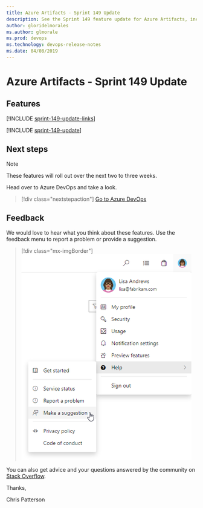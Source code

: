 ```yaml
---
title: Azure Artifacts - Sprint 149 Update
description: See the Sprint 149 feature update for Azure Artifacts, including next steps.
author: gloridelmorales
ms.author: glmorale
ms.prod: devops
ms.technology: devops-release-notes
ms.date: 04/08/2019
---
```


# Azure Artifacts - Sprint 149 Update

## Features

[!INCLUDE [sprint-149-update-links](../includes/artifacts/sprint-149-update-links.md)]

[!INCLUDE [sprint-149-update](../includes/artifacts/sprint-149-update.md)]

## Next steps

> [!NOTE]
> These features will roll out over the next two to three weeks.

Head over to Azure DevOps and take a look.

> [!div class="nextstepaction"]
> [Go to Azure DevOps](https://go.microsoft.com/fwlink/?LinkId=307137&campaign=o~msft~docs~product-vsts~release-notes)

## Feedback

We would love to hear what you think about these features. Use the feedback menu to report a problem or provide a suggestion.

> [!div class="mx-imgBorder"]
> ![Make a suggestion](../../media/help-make-a-suggestion.png)

You can also get advice and your questions answered by the community on [Stack Overflow](https://stackoverflow.com/questions/tagged/azure-devops).

Thanks,

Chris Patterson
